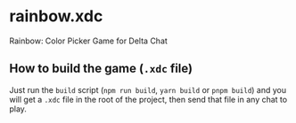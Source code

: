# rainbow.xdc

Rainbow: Color Picker Game for Delta Chat

## How to build the game (`.xdc` file)

Just run the `build` script (`npm run build`, `yarn build` or `pnpm build`) and you will get a `.xdc` file in the root of the project, then send that file in any chat to play.
